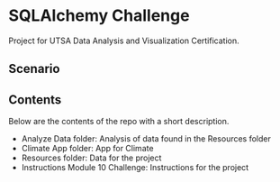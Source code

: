 # SQLAlchemy Challenge

Project for UTSA Data Analysis and Visualization Certification.

## Scenario


## Contents

Below are the contents of the repo with a short description.

* Analyze Data folder: Analysis of data found in the Resources folder
* Climate App folder: App for Climate
* Resources folder: Data for the project
* Instructions Module 10 Challenge: Instructions for the project
